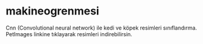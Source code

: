 # makineogrenmesi
Cnn (Convolutional neural network) ile kedi ve köpek resimleri sınıflandırma.
PetImages linkine tıklayarak resimleri indirebilirsin.
